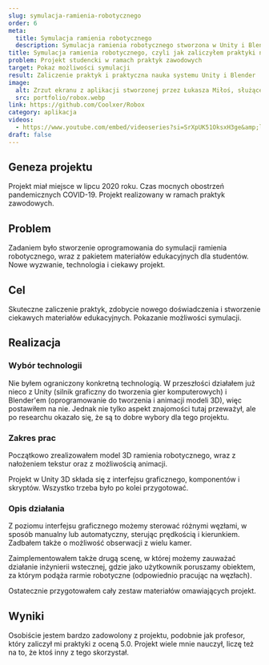 ```yaml
---
slug: symulacja-ramienia-robotycznego
order: 6
meta:
  title: Symulacja ramienia robotycznego
  description: Symulacja ramienia robotycznego stworzona w Unity i Blenderze, prezentuje możliwości sterowania i wizualizacji ruchu
title: Symulacja ramienia robotycznego, czyli jak zaliczyłem praktyki na studiach
problem: Projekt studencki w ramach praktyk zawodowych
target: Pokaz możliwości symulacji
result: Zaliczenie praktyk i praktyczna nauka systemu Unity i Blender
image:
  alt: Zrzut ekranu z aplikacji stworzonej przez Łukasza Miłoś, służącej do symulacji sterowania ramieniem robotycznym
  src: portfolio/robox.webp
link: https://github.com/Coolxer/Robox
category: aplikacja
videos:
  - https://www.youtube.com/embed/videoseries?si=SrXpUK51OksxH3ge&amp;list=PL5tp2Ne3qPmbV8q4IK6VXxMdpsV8u97qa
draft: false
---
```


## Geneza projektu

Projekt miał miejsce w lipcu 2020 roku. Czas mocnych obostrzeń pandemicznych COVID-19. Projekt realizowany w ramach praktyk zawodowych.

## Problem

Zadaniem było stworzenie oprogramowania do symulacji ramienia robotycznego, wraz z pakietem materiałów edukacyjnych dla studentów. Nowe wyzwanie, technologia i ciekawy projekt.

## Cel

Skuteczne zaliczenie praktyk, zdobycie nowego doświadczenia i stworzenie ciekawych materiałów edukacyjnych. Pokazanie możliwości symulacji.

## Realizacja

### Wybór technologii

Nie byłem ograniczony konkretną technologią. W przeszłości działałem już nieco z Unity (silnik graficzny do tworzenia gier komputerowych) i Blender'em (oprogramowanie do tworzenia i animacji modeli 3D), więc postawiłem na nie. Jednak nie tylko aspekt znajomości tutaj przeważył, ale po researchu okazało się, że są to dobre wybory dla tego projektu.

### Zakres prac

Początkowo zrealizowałem model 3D ramienia robotycznego, wraz z nałożeniem tekstur oraz z możliwością animacji.

Projekt w Unity 3D składa się z interfejsu graficznego, komponentów i skryptów. Wszystko trzeba było po kolei przygotować.

### Opis działania

Z poziomu interfejsu graficznego możemy sterować różnymi węzłami, w sposób manualny lub automatyczny, sterując prędkością i kierunkiem. Zadbałem także o możliwość obserwacji z wielu kamer.

Zaimplementowałem także drugą scenę, w której możemy zauważać działanie inżynierii wstecznej, gdzie jako użytkownik poruszamy obiektem, za którym podąża rarmie robotyczne (odpowiednio pracując na węzłach).

Ostatecznie przygotowałem cały zestaw materiałów omawiających projekt.

## Wyniki

Osobiście jestem bardzo zadowolony z projektu, podobnie jak profesor, który zaliczył mi praktyki z oceną 5.0. Projekt wiele mnie nauczył, liczę też na to, że ktoś inny z tego skorzystał.
